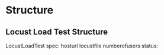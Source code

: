 # Structure

## Locust Load Test Structure

LocustLoadTest
    spec:
        hosturl
        locustfile
        numberofusers
    status: